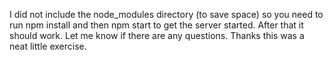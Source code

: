 I did not include the node_modules directory (to save space) so you need to run npm install and then npm start to get the server started. After that it should work. Let me know if there are any questions. Thanks this was a neat little exercise.
